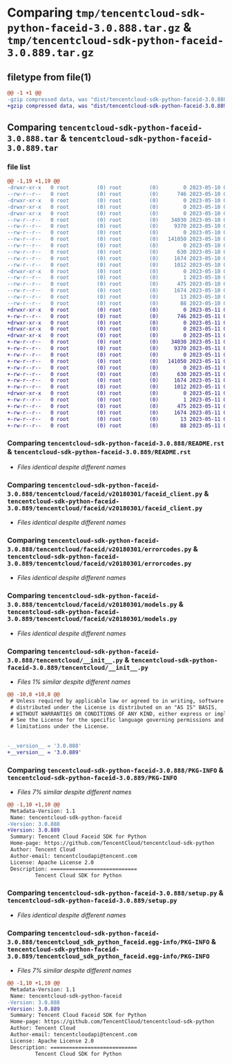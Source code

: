 # Comparing `tmp/tencentcloud-sdk-python-faceid-3.0.888.tar.gz` & `tmp/tencentcloud-sdk-python-faceid-3.0.889.tar.gz`

## filetype from file(1)

```diff
@@ -1 +1 @@
-gzip compressed data, was "dist/tencentcloud-sdk-python-faceid-3.0.888.tar", last modified: Wed May 10 02:13:45 2023, max compression
+gzip compressed data, was "dist/tencentcloud-sdk-python-faceid-3.0.889.tar", last modified: Thu May 11 02:50:12 2023, max compression
```

## Comparing `tencentcloud-sdk-python-faceid-3.0.888.tar` & `tencentcloud-sdk-python-faceid-3.0.889.tar`

### file list

```diff
@@ -1,19 +1,19 @@
-drwxr-xr-x   0 root         (0) root         (0)        0 2023-05-10 02:13:45.000000 tencentcloud-sdk-python-faceid-3.0.888/
--rw-r--r--   0 root         (0) root         (0)      746 2023-05-10 02:13:45.000000 tencentcloud-sdk-python-faceid-3.0.888/README.rst
-drwxr-xr-x   0 root         (0) root         (0)        0 2023-05-10 02:13:45.000000 tencentcloud-sdk-python-faceid-3.0.888/tencentcloud/
-drwxr-xr-x   0 root         (0) root         (0)        0 2023-05-10 02:13:45.000000 tencentcloud-sdk-python-faceid-3.0.888/tencentcloud/faceid/
-drwxr-xr-x   0 root         (0) root         (0)        0 2023-05-10 02:13:45.000000 tencentcloud-sdk-python-faceid-3.0.888/tencentcloud/faceid/v20180301/
--rw-r--r--   0 root         (0) root         (0)    34030 2023-05-10 02:13:45.000000 tencentcloud-sdk-python-faceid-3.0.888/tencentcloud/faceid/v20180301/faceid_client.py
--rw-r--r--   0 root         (0) root         (0)     9370 2023-05-10 02:13:45.000000 tencentcloud-sdk-python-faceid-3.0.888/tencentcloud/faceid/v20180301/errorcodes.py
--rw-r--r--   0 root         (0) root         (0)        0 2023-05-10 02:13:45.000000 tencentcloud-sdk-python-faceid-3.0.888/tencentcloud/faceid/v20180301/__init__.py
--rw-r--r--   0 root         (0) root         (0)   141050 2023-05-10 02:13:45.000000 tencentcloud-sdk-python-faceid-3.0.888/tencentcloud/faceid/v20180301/models.py
--rw-r--r--   0 root         (0) root         (0)        0 2023-05-10 02:13:45.000000 tencentcloud-sdk-python-faceid-3.0.888/tencentcloud/faceid/__init__.py
--rw-r--r--   0 root         (0) root         (0)      630 2023-05-10 02:13:45.000000 tencentcloud-sdk-python-faceid-3.0.888/tencentcloud/__init__.py
--rw-r--r--   0 root         (0) root         (0)     1674 2023-05-10 02:13:45.000000 tencentcloud-sdk-python-faceid-3.0.888/PKG-INFO
--rw-r--r--   0 root         (0) root         (0)     1012 2023-05-10 02:13:45.000000 tencentcloud-sdk-python-faceid-3.0.888/setup.py
-drwxr-xr-x   0 root         (0) root         (0)        0 2023-05-10 02:13:45.000000 tencentcloud-sdk-python-faceid-3.0.888/tencentcloud_sdk_python_faceid.egg-info/
--rw-r--r--   0 root         (0) root         (0)        1 2023-05-10 02:13:45.000000 tencentcloud-sdk-python-faceid-3.0.888/tencentcloud_sdk_python_faceid.egg-info/dependency_links.txt
--rw-r--r--   0 root         (0) root         (0)      475 2023-05-10 02:13:45.000000 tencentcloud-sdk-python-faceid-3.0.888/tencentcloud_sdk_python_faceid.egg-info/SOURCES.txt
--rw-r--r--   0 root         (0) root         (0)     1674 2023-05-10 02:13:45.000000 tencentcloud-sdk-python-faceid-3.0.888/tencentcloud_sdk_python_faceid.egg-info/PKG-INFO
--rw-r--r--   0 root         (0) root         (0)       13 2023-05-10 02:13:45.000000 tencentcloud-sdk-python-faceid-3.0.888/tencentcloud_sdk_python_faceid.egg-info/top_level.txt
--rw-r--r--   0 root         (0) root         (0)       88 2023-05-10 02:13:45.000000 tencentcloud-sdk-python-faceid-3.0.888/setup.cfg
+drwxr-xr-x   0 root         (0) root         (0)        0 2023-05-11 02:50:12.000000 tencentcloud-sdk-python-faceid-3.0.889/
+-rw-r--r--   0 root         (0) root         (0)      746 2023-05-11 02:50:12.000000 tencentcloud-sdk-python-faceid-3.0.889/README.rst
+drwxr-xr-x   0 root         (0) root         (0)        0 2023-05-11 02:50:12.000000 tencentcloud-sdk-python-faceid-3.0.889/tencentcloud/
+drwxr-xr-x   0 root         (0) root         (0)        0 2023-05-11 02:50:12.000000 tencentcloud-sdk-python-faceid-3.0.889/tencentcloud/faceid/
+drwxr-xr-x   0 root         (0) root         (0)        0 2023-05-11 02:50:12.000000 tencentcloud-sdk-python-faceid-3.0.889/tencentcloud/faceid/v20180301/
+-rw-r--r--   0 root         (0) root         (0)    34030 2023-05-11 02:50:12.000000 tencentcloud-sdk-python-faceid-3.0.889/tencentcloud/faceid/v20180301/faceid_client.py
+-rw-r--r--   0 root         (0) root         (0)     9370 2023-05-11 02:50:12.000000 tencentcloud-sdk-python-faceid-3.0.889/tencentcloud/faceid/v20180301/errorcodes.py
+-rw-r--r--   0 root         (0) root         (0)        0 2023-05-11 02:50:12.000000 tencentcloud-sdk-python-faceid-3.0.889/tencentcloud/faceid/v20180301/__init__.py
+-rw-r--r--   0 root         (0) root         (0)   141050 2023-05-11 02:50:12.000000 tencentcloud-sdk-python-faceid-3.0.889/tencentcloud/faceid/v20180301/models.py
+-rw-r--r--   0 root         (0) root         (0)        0 2023-05-11 02:50:12.000000 tencentcloud-sdk-python-faceid-3.0.889/tencentcloud/faceid/__init__.py
+-rw-r--r--   0 root         (0) root         (0)      630 2023-05-11 02:50:12.000000 tencentcloud-sdk-python-faceid-3.0.889/tencentcloud/__init__.py
+-rw-r--r--   0 root         (0) root         (0)     1674 2023-05-11 02:50:12.000000 tencentcloud-sdk-python-faceid-3.0.889/PKG-INFO
+-rw-r--r--   0 root         (0) root         (0)     1012 2023-05-11 02:50:12.000000 tencentcloud-sdk-python-faceid-3.0.889/setup.py
+drwxr-xr-x   0 root         (0) root         (0)        0 2023-05-11 02:50:12.000000 tencentcloud-sdk-python-faceid-3.0.889/tencentcloud_sdk_python_faceid.egg-info/
+-rw-r--r--   0 root         (0) root         (0)        1 2023-05-11 02:50:12.000000 tencentcloud-sdk-python-faceid-3.0.889/tencentcloud_sdk_python_faceid.egg-info/dependency_links.txt
+-rw-r--r--   0 root         (0) root         (0)      475 2023-05-11 02:50:12.000000 tencentcloud-sdk-python-faceid-3.0.889/tencentcloud_sdk_python_faceid.egg-info/SOURCES.txt
+-rw-r--r--   0 root         (0) root         (0)     1674 2023-05-11 02:50:12.000000 tencentcloud-sdk-python-faceid-3.0.889/tencentcloud_sdk_python_faceid.egg-info/PKG-INFO
+-rw-r--r--   0 root         (0) root         (0)       13 2023-05-11 02:50:12.000000 tencentcloud-sdk-python-faceid-3.0.889/tencentcloud_sdk_python_faceid.egg-info/top_level.txt
+-rw-r--r--   0 root         (0) root         (0)       88 2023-05-11 02:50:12.000000 tencentcloud-sdk-python-faceid-3.0.889/setup.cfg
```

### Comparing `tencentcloud-sdk-python-faceid-3.0.888/README.rst` & `tencentcloud-sdk-python-faceid-3.0.889/README.rst`

 * *Files identical despite different names*

### Comparing `tencentcloud-sdk-python-faceid-3.0.888/tencentcloud/faceid/v20180301/faceid_client.py` & `tencentcloud-sdk-python-faceid-3.0.889/tencentcloud/faceid/v20180301/faceid_client.py`

 * *Files identical despite different names*

### Comparing `tencentcloud-sdk-python-faceid-3.0.888/tencentcloud/faceid/v20180301/errorcodes.py` & `tencentcloud-sdk-python-faceid-3.0.889/tencentcloud/faceid/v20180301/errorcodes.py`

 * *Files identical despite different names*

### Comparing `tencentcloud-sdk-python-faceid-3.0.888/tencentcloud/faceid/v20180301/models.py` & `tencentcloud-sdk-python-faceid-3.0.889/tencentcloud/faceid/v20180301/models.py`

 * *Files identical despite different names*

### Comparing `tencentcloud-sdk-python-faceid-3.0.888/tencentcloud/__init__.py` & `tencentcloud-sdk-python-faceid-3.0.889/tencentcloud/__init__.py`

 * *Files 1% similar despite different names*

```diff
@@ -10,8 +10,8 @@
 # Unless required by applicable law or agreed to in writing, software
 # distributed under the License is distributed on an "AS IS" BASIS,
 # WITHOUT WARRANTIES OR CONDITIONS OF ANY KIND, either express or implied.
 # See the License for the specific language governing permissions and
 # limitations under the License.
 
 
-__version__ = '3.0.888'
+__version__ = '3.0.889'
```

### Comparing `tencentcloud-sdk-python-faceid-3.0.888/PKG-INFO` & `tencentcloud-sdk-python-faceid-3.0.889/PKG-INFO`

 * *Files 7% similar despite different names*

```diff
@@ -1,10 +1,10 @@
 Metadata-Version: 1.1
 Name: tencentcloud-sdk-python-faceid
-Version: 3.0.888
+Version: 3.0.889
 Summary: Tencent Cloud Faceid SDK for Python
 Home-page: https://github.com/TencentCloud/tencentcloud-sdk-python
 Author: Tencent Cloud
 Author-email: tencentcloudapi@tencent.com
 License: Apache License 2.0
 Description: ============================
         Tencent Cloud SDK for Python
```

### Comparing `tencentcloud-sdk-python-faceid-3.0.888/setup.py` & `tencentcloud-sdk-python-faceid-3.0.889/setup.py`

 * *Files identical despite different names*

### Comparing `tencentcloud-sdk-python-faceid-3.0.888/tencentcloud_sdk_python_faceid.egg-info/PKG-INFO` & `tencentcloud-sdk-python-faceid-3.0.889/tencentcloud_sdk_python_faceid.egg-info/PKG-INFO`

 * *Files 7% similar despite different names*

```diff
@@ -1,10 +1,10 @@
 Metadata-Version: 1.1
 Name: tencentcloud-sdk-python-faceid
-Version: 3.0.888
+Version: 3.0.889
 Summary: Tencent Cloud Faceid SDK for Python
 Home-page: https://github.com/TencentCloud/tencentcloud-sdk-python
 Author: Tencent Cloud
 Author-email: tencentcloudapi@tencent.com
 License: Apache License 2.0
 Description: ============================
         Tencent Cloud SDK for Python
```

